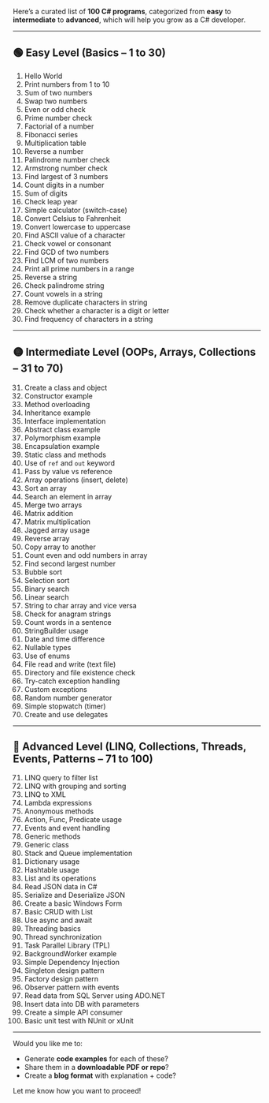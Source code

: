 Here’s a curated list of **100 C# programs**, 
categorized from **easy** to **intermediate** to **advanced**, 
which will help you grow as a C# developer.

---

## 🟢 Easy Level (Basics – 1 to 30)
1. Hello World
2. Print numbers from 1 to 10
3. Sum of two numbers
4. Swap two numbers
5. Even or odd check
6. Prime number check
7. Factorial of a number
8. Fibonacci series
9. Multiplication table
10. Reverse a number
11. Palindrome number check
12. Armstrong number check
13. Find largest of 3 numbers
14. Count digits in a number
15. Sum of digits
16. Check leap year
17. Simple calculator (switch-case)
18. Convert Celsius to Fahrenheit
19. Convert lowercase to uppercase
20. Find ASCII value of a character
21. Check vowel or consonant
22. Find GCD of two numbers
23. Find LCM of two numbers
24. Print all prime numbers in a range
25. Reverse a string
26. Check palindrome string
27. Count vowels in a string
28. Remove duplicate characters in string
29. Check whether a character is a digit or letter
30. Find frequency of characters in a string

---

## 🟡 Intermediate Level (OOPs, Arrays, Collections – 31 to 70)
31. Create a class and object
32. Constructor example
33. Method overloading
34. Inheritance example
35. Interface implementation
36. Abstract class example
37. Polymorphism example
38. Encapsulation example
39. Static class and methods
40. Use of `ref` and `out` keyword
41. Pass by value vs reference
42. Array operations (insert, delete)
43. Sort an array
44. Search an element in array
45. Merge two arrays
46. Matrix addition
47. Matrix multiplication
48. Jagged array usage
49. Reverse array
50. Copy array to another
51. Count even and odd numbers in array
52. Find second largest number
53. Bubble sort
54. Selection sort
55. Binary search
56. Linear search
57. String to char array and vice versa
58. Check for anagram strings
59. Count words in a sentence
60. StringBuilder usage
61. Date and time difference
62. Nullable types
63. Use of enums
64. File read and write (text file)
65. Directory and file existence check
66. Try-catch exception handling
67. Custom exceptions
68. Random number generator
69. Simple stopwatch (timer)
70. Create and use delegates

---

## 🔴 Advanced Level (LINQ, Collections, Threads, Events, Patterns – 71 to 100)
71. LINQ query to filter list
72. LINQ with grouping and sorting
73. LINQ to XML
74. Lambda expressions
75. Anonymous methods
76. Action, Func, Predicate usage
77. Events and event handling
78. Generic methods
79. Generic class
80. Stack and Queue implementation
81. Dictionary usage
82. Hashtable usage
83. List and its operations
84. Read JSON data in C#
85. Serialize and Deserialize JSON
86. Create a basic Windows Form
87. Basic CRUD with List<T>
88. Use async and await
89. Threading basics
90. Thread synchronization
91. Task Parallel Library (TPL)
92. BackgroundWorker example
93. Simple Dependency Injection
94. Singleton design pattern
95. Factory design pattern
96. Observer pattern with events
97. Read data from SQL Server using ADO.NET
98. Insert data into DB with parameters
99. Create a simple API consumer
100. Basic unit test with NUnit or xUnit

---

Would you like me to:
- Generate **code examples** for each of these?
- Share them in a **downloadable PDF or repo**?
- Create a **blog format** with explanation + code?

Let me know how you want to proceed!
